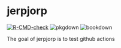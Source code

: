 
<!-- README.md is generated from README.Rmd. Please edit that file -->

# jerpjorp

<!-- badges: start -->

[![R-CMD-check](https://github.com/jasonywlai/super-winner/workflows/R-CMD-check/badge.svg)](https://github.com/jasonywlai/super-winner/actions)
![pkgdown](https://github.com/jasonywlai/super-winner/workflows/pkgdown/badge.svg)
![bookdown](https://github.com/jasonywlai/super-winner/workflows/bookdown/badge.svg)

<!-- badges: end -->

The goal of jerpjorp is to test github actions
